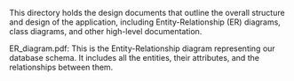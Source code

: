 This directory holds the design documents that outline the overall structure and design of the application, including Entity-Relationship (ER) diagrams, class diagrams, and other high-level documentation.

ER_diagram.pdf: This is the Entity-Relationship diagram representing our database schema. It includes all the entities, their attributes, and the relationships between them.
